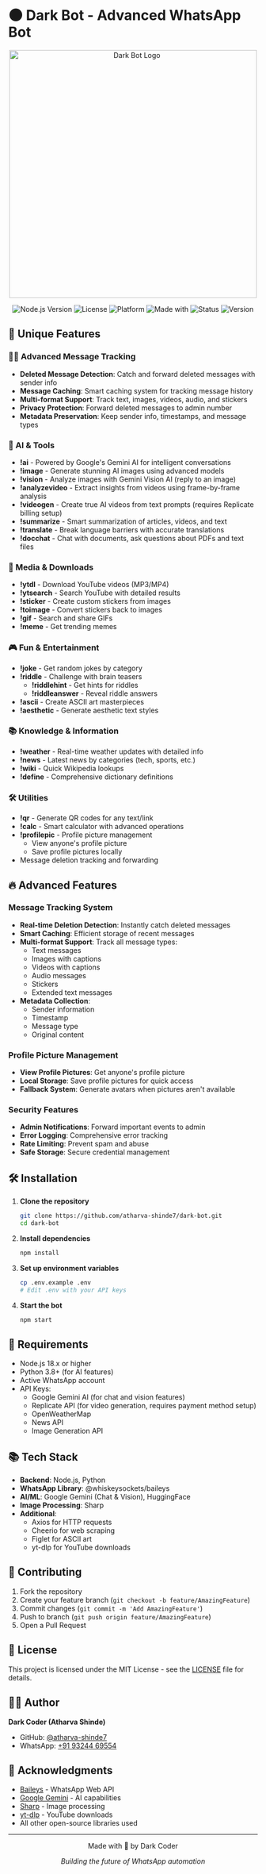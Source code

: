 # 🌑 Dark Bot - Advanced WhatsApp Bot

<div align="center">
  <img src="https://i.ibb.co/FXcp1Hd/dark-bot-banner.png" alt="Dark Bot Logo" width="500"/>
  
  ![Node.js Version](https://img.shields.io/badge/Node.js-18.x-green)
  ![License](https://img.shields.io/badge/License-MIT-blue)
  ![Platform](https://img.shields.io/badge/Platform-WhatsApp-brightgreen)
  ![Made with](https://img.shields.io/badge/Made%20with-Baileys-purple)
  ![Status](https://img.shields.io/badge/Status-Active-success)
  ![Version](https://img.shields.io/badge/Version-2.1-blue)
</div>

## 🌟 Unique Features

### 🕵️‍♂️ Advanced Message Tracking
- **Deleted Message Detection**: Catch and forward deleted messages with sender info
- **Message Caching**: Smart caching system for tracking message history
- **Multi-format Support**: Track text, images, videos, audio, and stickers
- **Privacy Protection**: Forward deleted messages to admin number
- **Metadata Preservation**: Keep sender info, timestamps, and message types

### 🤖 AI & Tools
- **!ai** - Powered by Google's Gemini AI for intelligent conversations
- **!image** - Generate stunning AI images using advanced models
- **!vision** - Analyze images with Gemini Vision AI (reply to an image)
- **!analyzevideo** - Extract insights from videos using frame-by-frame analysis
- **!videogen** - Create true AI videos from text prompts (requires Replicate billing setup)
- **!summarize** - Smart summarization of articles, videos, and text
- **!translate** - Break language barriers with accurate translations
- **!docchat** - Chat with documents, ask questions about PDFs and text files

### 📱 Media & Downloads
- **!ytdl** - Download YouTube videos (MP3/MP4)
- **!ytsearch** - Search YouTube with detailed results
- **!sticker** - Create custom stickers from images
- **!toimage** - Convert stickers back to images
- **!gif** - Search and share GIFs
- **!meme** - Get trending memes

### 🎮 Fun & Entertainment
- **!joke** - Get random jokes by category
- **!riddle** - Challenge with brain teasers
  - **!riddlehint** - Get hints for riddles
  - **!riddleanswer** - Reveal riddle answers
- **!ascii** - Create ASCII art masterpieces
- **!aesthetic** - Generate aesthetic text styles

### 📚 Knowledge & Information
- **!weather** - Real-time weather updates with detailed info
- **!news** - Latest news by categories (tech, sports, etc.)
- **!wiki** - Quick Wikipedia lookups
- **!define** - Comprehensive dictionary definitions

### 🛠️ Utilities
- **!qr** - Generate QR codes for any text/link
- **!calc** - Smart calculator with advanced operations
- **!profilepic** - Profile picture management
  - View anyone's profile picture
  - Save profile pictures locally
- Message deletion tracking and forwarding

## 🔥 Advanced Features

### Message Tracking System
- **Real-time Deletion Detection**: Instantly catch deleted messages
- **Smart Caching**: Efficient storage of recent messages
- **Multi-format Support**: Track all message types:
  - Text messages
  - Images with captions
  - Videos with captions
  - Audio messages
  - Stickers
  - Extended text messages
- **Metadata Collection**:
  - Sender information
  - Timestamp
  - Message type
  - Original content

### Profile Picture Management
- **View Profile Pictures**: Get anyone's profile picture
- **Local Storage**: Save profile pictures for quick access
- **Fallback System**: Generate avatars when pictures aren't available

### Security Features
- **Admin Notifications**: Forward important events to admin
- **Error Logging**: Comprehensive error tracking
- **Rate Limiting**: Prevent spam and abuse
- **Safe Storage**: Secure credential management

## 🛠️ Installation

1. **Clone the repository**
   ```bash
   git clone https://github.com/atharva-shinde7/dark-bot.git
   cd dark-bot
   ```

2. **Install dependencies**
   ```bash
   npm install
   ```

3. **Set up environment variables**
   ```bash
   cp .env.example .env
   # Edit .env with your API keys
   ```

4. **Start the bot**
   ```bash
   npm start
   ```

## 🔧 Requirements

- Node.js 18.x or higher
- Python 3.8+ (for AI features)
- Active WhatsApp account
- API Keys:
  - Google Gemini AI (for chat and vision features)
  - Replicate API (for video generation, requires payment method setup)
  - OpenWeatherMap
  - News API
  - Image Generation API

## 📚 Tech Stack

- **Backend**: Node.js, Python
- **WhatsApp Library**: @whiskeysockets/baileys
- **AI/ML**: Google Gemini (Chat & Vision), HuggingFace
- **Image Processing**: Sharp
- **Additional**: 
  - Axios for HTTP requests
  - Cheerio for web scraping
  - Figlet for ASCII art
  - yt-dlp for YouTube downloads

## 🤝 Contributing

1. Fork the repository
2. Create your feature branch (`git checkout -b feature/AmazingFeature`)
3. Commit changes (`git commit -m 'Add AmazingFeature'`)
4. Push to branch (`git push origin feature/AmazingFeature`)
5. Open a Pull Request

## 📝 License

This project is licensed under the MIT License - see the [LICENSE](LICENSE) file for details.

## 👨‍💻 Author

**Dark Coder (Atharva Shinde)**
- GitHub: [@atharva-shinde7](https://github.com/atharva-shinde7)
- WhatsApp: [+91 93244 69554](https://wa.me/919324469554)

## 💫 Acknowledgments

- [Baileys](https://github.com/WhiskeySockets/Baileys) - WhatsApp Web API
- [Google Gemini](https://deepmind.google/technologies/gemini/) - AI capabilities
- [Sharp](https://sharp.pixelplumbing.com/) - Image processing
- [yt-dlp](https://github.com/yt-dlp/yt-dlp) - YouTube downloads
- All other open-source libraries used

---
<div align="center">
  Made with 🖤 by Dark Coder
  
  *Building the future of WhatsApp automation*
</div> 